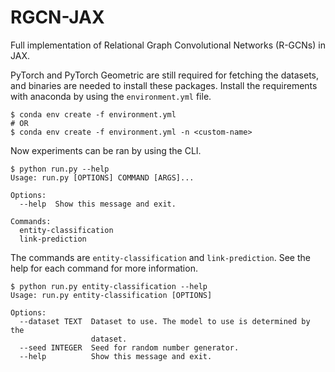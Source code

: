 # RGCN-JAX

Full implementation of Relational Graph Convolutional Networks (R-GCNs) in JAX.

PyTorch and PyTorch Geometric are still required for fetching the datasets, and binaries are needed to install these packages.
Install the requirements with anaconda by using the `environment.yml` file.

```shell
$ conda env create -f environment.yml
# OR
$ conda env create -f environment.yml -n <custom-name>
```

Now experiments can be ran by using the CLI.
```shell
$ python run.py --help
Usage: run.py [OPTIONS] COMMAND [ARGS]...

Options:
  --help  Show this message and exit.

Commands:
  entity-classification
  link-prediction
```

The commands are `entity-classification` and `link-prediction`. See the help for each command for more information.
```shell
$ python run.py entity-classification --help
Usage: run.py entity-classification [OPTIONS]

Options:
  --dataset TEXT  Dataset to use. The model to use is determined by the
                  dataset.
  --seed INTEGER  Seed for random number generator.
  --help          Show this message and exit.

```


